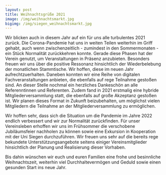 ```yaml
---
layout: post
title: Weihnachtsgrüße 2021
image: /img/weihnachtsmarkt.jpg
bigimg: /img/siegen_weihnachtsmarkt.jpg
---
```


Wir blicken auch in diesem Jahr auf ein für uns alle turbulentes 2021 zurück. Die Corona-Pandemie hat uns in weiten Teilen weiterhin im Griff gehabt, auch wenn zwischenzeitlich - zumindest in den Sommermonaten - ein Stück Normalität zurückkehren konnte. Gerade diese Phasen hat der Verein genutzt, um Veranstaltungen in Präsenz  anzubieten. 
Besonders freuen wir uns über die positive Ressonanz hinsichtlich der Wiederbelebung der monatlichen Stammtische. Wir hoffen, diese im neuen Jahr aufrechtzuerhalten.
Daneben konnten wir eine Reihe von digitalen Fachveranstaltungen anbieten, die ebenfalls auf rege Teilnahme gestoßen sind. 
An dieser Stelle nochmal ein herzliches Dankeschön an alle Referenntinnen und Referenten. Zudem fand in 2021 erstmalig eine hybride Mitgliederversammlung statt, die 
ebenfalls auf große Akzeptanz gestoßen ist. Wir planen dieses Format in Zukunft beizubehalten, um möglichst vielen Mitgliedern die Teilnahme an der Mitgliederversammlung 
zu ermöglichen.

Wir hoffen sehr, dass sich die Situation um die Pandemie im Jahre 2022 endlich verbessert und wir zur Normalität zurückfinden. 
Für unser Vereinsleben erhoffen wir uns im Frühsommer die verschobene Jubiläumsfeier nachholen zu können sowie eine Exkursion in Kooperation mit der Uni Siegen durchzuführen. 
Wir freuen uns sehr auf die bereits rege bekundete Unterstützungsangebote seitens einiger Vereinsmitglieder hinsichtlich der Planung und Realisierung dieser Vorhaben.

Bis dahin wünschen wir euch und euren Familien eine frohe und besinnliche Weihnachtszeit, weiterhin viel Durchhaltevermögen und Geduld sowie einen gesunden Start ins neue Jahr.
